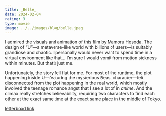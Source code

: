 ```yaml
---
title: _Belle_
date: 2024-02-04
rating: 3
type: movie
image: ../../images/blog/belle.jpeg
---
```

I admired the visuals and animation of this film by Mamoru Hosoda. The design of “U”—a metaverse-like world with billions of users—is suitably grandiose and chaotic. I personally would never want to spend time in a virtual environment like that… I’m sure I would vomit from motion sickness within minutes. But that’s just me.

Unfortunately, the story fell flat for me. For most of the runtime, the plot happening inside U—featuring the mysterious Beast character—felt disconnected from the plot happening in the real world, which mostly involved the teenage romance angst that I see a lot of in _anime_. And the climax really stretches believability, requiring two characters to find each other at the exact same time at the exact same place in the middle of Tokyo.

[letterboxd link](https://boxd.it/tbEe)